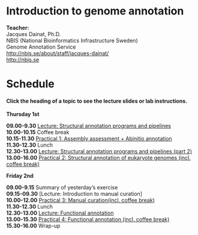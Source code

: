 # Introduction to genome annotation

**Teacher:**<br/>
Jacques Dainat, Ph.D.<br/>
NBIS (National Bioinformatics Infrastructure Sweden)<br/>
Genome Annotation Service<br/>
http://nbis.se/about/staff/jacques-dainat/<br/>
http://nbis.se

# Schedule

#### Click the heading of a topic to see the lecture slides or lab instructions.

**Thursday 1st** 

**09.00-9.30** [Lecture: Structural annotation programs and pipelines](slides/)<br/> 
**10.00-10.15** Coffee break  <br/> 
**10.15-11.30** [Practical 1: Assembly assessment + Abinitio annotation](practical_session/practical1.md) <br/> 
**11.30-12.30** Lunch  <br/> 
**12.30-13.00**	[Lecture: Structural annotation programs and pipelines (part 2)](slides/)<br/>
**13.00-16.00** [Practical 2: Structural annotation of eukaryote genomes (incl. coffee break)](practical_session/practical2.md)<br/> 

**Friday 2nd**

**09.00-9.15** Summary of yesterday’s exercise  
**09.15-09.30**  [Lecture: Introduction to manual curation]  
**10.00-12.00** [Practical 3: Manual curation(incl. coffee break)](practical_session/ExerciseManCuration)  
**11.30-12.30** Lunch   
**12.30-13.00** [Lecture: Functional annotation](slides/)  
**13.00-15.30** [Practical 4: Functional annotation (incl. coffee break)](practical_session/ExerciseFuncAnnotInterp)  
**15.30-16.00** Wrap-up   

<br/>
<br/>
